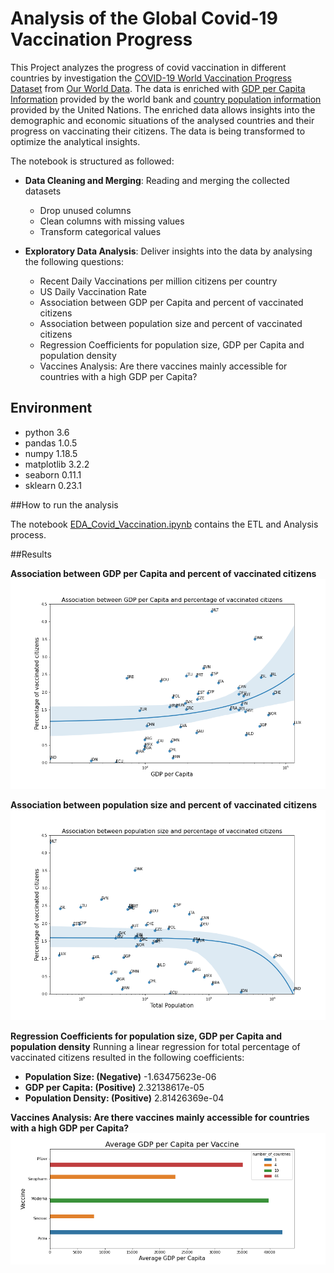 # Analysis of the Global Covid-19 Vaccination Progress

This Project analyzes the progress of covid vaccination in different countries by investigation the [COVID-19 World Vaccination Progress Dataset](https://www.kaggle.com/gpreda/covid-world-vaccination-progress) from [Our World Data](https://ourworldindata.org/).
The data is enriched with [GDP per Capita Information](https://data.worldbank.org/indicator/NY.GDP.PCAP.CD) provided by the world bank and [country population information](https://population.un.org/wpp/Download/Standard/CSV/) provided by the United Nations.
The enriched data allows insights into the demographic and economic situations of the analysed countries and their progress on vaccinating their citizens.
The data is being transformed to optimize the analytical insights.

The notebook is structured as followed:

* **Data Cleaning and Merging**: Reading and merging the collected datasets
    * Drop unused columns
    * Clean columns with missing values
    * Transform categorical values
    
    
* **Exploratory Data Analysis**: Deliver insights into the data by analysing the following questions:
    * Recent Daily Vaccinations per million citizens per country
    * US Daily Vaccination Rate
    * Association between GDP per Capita and percent of vaccinated citizens
    * Association between population size and percent of vaccinated citizens
    * Regression Coefficients for population size, GDP per Capita and population density
    * Vaccines Analysis: Are there vaccines mainly accessible for countries with a high GDP per Capita?
	
## Environment

* python 3.6
* pandas 1.0.5
* numpy 1.18.5
* matplotlib 3.2.2
* seaborn 0.11.1
* sklearn 0.23.1

##How to run the analysis

The notebook [EDA_Covid_Vaccination.ipynb](EDA_Covid_Vaccination.ipynb) contains the ETL and Analysis process.

##Results

**Association between GDP per Capita and percent of vaccinated citizens**
<img src="GDP_vs_PercVacc.png">

**Association between population size and percent of vaccinated citizens**
<img src="PopSize_vs_PercVacc.png">

**Regression Coefficients for population size, GDP per Capita and population density**
Running a linear regression for total percentage of vaccinated citizens resulted in the following coefficients:
* **Population Size: (Negative)** -1.63475623e-06
* **GDP per Capita: (Positive)** 2.32138617e-05
* **Population Density: (Positive)** 2.81426369e-04

**Vaccines Analysis: Are there vaccines mainly accessible for countries with a high GDP per Capita?**
<img src="Vacc_plot.png">
